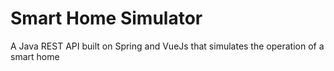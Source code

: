 # Smart Home Simulator
A Java REST API built on Spring and VueJs that simulates the operation of a smart home
